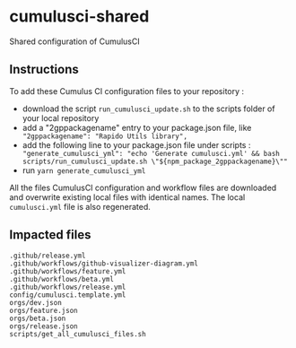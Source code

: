 # cumulusci-shared

Shared configuration of CumulusCI

## Instructions

To add these Cumulus CI configuration files to your repository :

- download the script `run_cumulusci_update.sh` to the scripts folder of your local repository
- add a "2gppackagename" entry to your package.json file, like
  ` "2gppackagename": "Rapido Utils library",`
- add the following line to your package.json file under scripts :
  ` "generate_cumulusci_yml": "echo 'Generate cumulusci.yml' && bash scripts/run_cumulusci_update.sh \"${npm_package_2gppackagename}\""`
- run `yarn generate_cumulusci_yml`

All the files CumulusCI configuration and workflow files are downloaded and overwrite existing local files with identical names.
The local `cumulusci.yml` file is also regenerated.

## Impacted files

```
.github/release.yml
.github/workflows/github-visualizer-diagram.yml
.github/workflows/feature.yml
.github/workflows/beta.yml
.github/workflows/release.yml
config/cumulusci.template.yml
orgs/dev.json
orgs/feature.json
orgs/beta.json
orgs/release.json
scripts/get_all_cumulusci_files.sh
```
